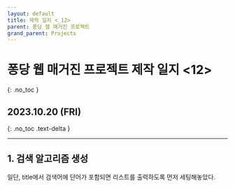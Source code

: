```yaml
---
layout: default
title: 제작 일지 <_12>
parent: 퐁당 웹 매거진 프로젝트
grand_parent: Projects
---
```


# 퐁당 웹 매거진 프로젝트 제작 일지 <12>
{: .no_toc }

## 2023.10.20 (FRI)
{: .no_toc .text-delta }

---

## 1. 검색 알고리즘 생성

일단, title에서 검색어에 단어가 포함되면 리스트를 출력하도록 먼저 세팅해놓았다.